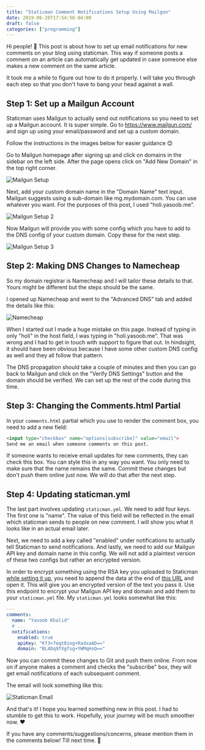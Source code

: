 ```yaml
---
title: "Staticman Comment Notifications Setup Using Mailgun"
date: 2019-06-26T17:54:58-04:00
draft: false
categories: ["programming"]
---
```


Hi people! :wave: This post is about how to set up email notifications for new comments on your blog using staticman. This way if someone posts a comment on an article can automatically get updated in case someone else makes a new comment on the same article.

It took me a while to figure out how to do it properly. I will take you through each step so that you don't have to bang your head against a wall.

Step 1: Set up a Mailgun Account
--------------------------------

Staticman uses Mailgun to actually send out notifications so you need to set up a Mailgun account. It is super simple. Go to https://www.mailgun.com/ and sign up using your email/password and set up a custom domain.

Follow the instructions in the images below for easier guidance :blush:

Go to Mailgun homepage after signing up and click on domains in the sidebar on the left side. After the page opens click on "Add New Domain" in the top right corner.

![Mailgun Setup](/images/staticman/mailgun_1.png)

Next, add your custom domain name in the "Domain Name" text input. Mailgun suggests using a sub-domain like mg.mydomain.com. You can use whatever you want. For the purposes of this post, I used "holi.yasoob.me".

![Mailgun Setup 2](/images/staticman/mailgun_2.png)

Now Mailgun will provide you with some config which you have to add to the DNS config of your custom domain. Copy these for the next step.

![Mailgun Setup 3](/images/staticman/mailgun_3.png)

Step 2: Making DNS Changes to Namecheap
---------------------------------------

So my domain registrar is Namecheap and I will tailor these details to that. Yours might be different but the steps should be the same. 

I opened up Namecheap and went to the "Advanced DNS" tab and added the details like this:

![Namecheap](/images/staticman/namecheap_config.png)

When I started out I made a huge mistake on this page. Instead of typing in only "holi" in the host field, I was typing in "holi.yasoob.me". That was wrong and I had to get in touch with support to figure that out. In hindsight, it should have been obvious because I have some other custom DNS config as well and they all follow that pattern.

The DNS propagation should take a couple of minutes and then you can go back to Mailgun and click on the "Verify DNS Settings" button and the domain should be verified. We can set up the rest of the code during this time.

Step 3: Changing the Comments.html Partial
------------------------------------------

In your `comments.html` partial which you use to render the comment box, you need to add a new field:

```html
<input type="checkbox" name="options[subscribe]" value="email">
Send me an email when someone comments on this post.
```

If someone wants to receive email updates for new comments, they can check this box. You can style this in any way you want. You only need to make sure that the name remains the same. Commit these changes but don't push them online just now. We will do that after the next step.

Step 4: Updating staticman.yml
-------------------------------

The last part involves updating `staticman.yml`. We need to add four keys. The first one is "name". The value of this field will be reflected in the email which staticman sends to people on new comment. I will show you what it looks like in an actual email later.

Next, we need to add a key called "enabled" under notifications to actually tell Staticman to send notifications. And lastly, we need to add our Mailgun API key and domain name in this config. We will not add a plaintext version of these two configs but rather an encrypted version. 

In order to encrypt something using the RSA key you uploaded to Staticman [while setting it up](/posts/running_staticman_on_static_hugo_blog_with_nested_comments), you need to append the data at the end of [this URL](http://staticman-blog.herokuapp.com/v2/encrypt/) and open it. This will give you an encrypted version of the text you pass it. Use this endpoint to encrypt your Mailgun API key and domain and add them to your `staticman.yml` file. My `staticman.yml` looks somewhat like this:

```YAML
--- 
comments: 
  name: "Yasoob Khalid"
  # ...
  notifications:
    enabled: true
    apiKey: "Kf3+7eqt0zog+RadxaAD=="
    domain: "BL4Dq9fXgfsg+YWMqHsQ=="
```

Now you can commit these changes to Git and push them online. From now on if anyone makes a comment and checks the "subscribe" box, they will get email notifications of each subsequent comment.

The email will look something like this:

![Staticman Email](/images/staticman/staticman_email.png)

And that's it! I hope you learned something new in this post. I had to stumble to get this to work. Hopefully, your journey will be much smoother now. :heart:

If you have any comments/suggestions/concerns, please mention them in the comments below! Till next time. :wave: